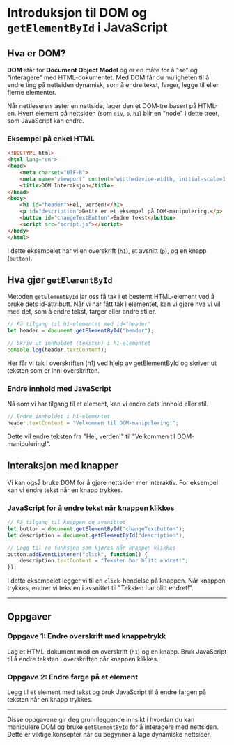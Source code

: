
# Introduksjon til DOM og `getElementById` i JavaScript

## Hva er DOM?

**DOM** står for **Document Object Model** og er en måte for å "se" og "interagere" med HTML-dokumentet. Med DOM får du muligheten til å endre ting på nettsiden dynamisk, som å endre tekst, farger, legge til eller fjerne elementer.

Når nettleseren laster en nettside, lager den et DOM-tre basert på HTML-en. Hvert element på nettsiden (som `div`, `p`, `h1`) blir en "node" i dette treet, som JavaScript kan endre.

### Eksempel på enkel HTML

```html
<!DOCTYPE html>
<html lang="en">
<head>
    <meta charset="UTF-8">
    <meta name="viewport" content="width=device-width, initial-scale=1.0">
    <title>DOM Interaksjon</title>
</head>
<body>
    <h1 id="header">Hei, verden!</h1>
    <p id="description">Dette er et eksempel på DOM-manipulering.</p>
    <button id="changeTextButton">Endre tekst</button>
    <script src="script.js"></script>
</body>
</html>
```

I dette eksempelet har vi en overskrift (`h1`), et avsnitt (`p`), og en knapp (`button`). 

## Hva gjør `getElementById`

Metoden `getElementById` lar oss få tak i et bestemt HTML-element ved å bruke dets id-attributt. Når vi har fått tak i elementet, kan vi gjøre hva vi vil med det, som å endre tekst, farger eller andre stiler.

```javascript
// Få tilgang til h1-elementet med id="header"
let header = document.getElementById("header");

// Skriv ut innholdet (teksten) i h1-elementet
console.log(header.textContent);
```

Her får vi tak i overskriften (h1) ved hjelp av getElementById og skriver ut teksten som er inni overskriften.

### Endre innhold med JavaScript

Nå som vi har tilgang til et element, kan vi endre dets innhold eller stil.

```javascript
// Endre innholdet i h1-elementet
header.textContent = "Velkommen til DOM-manipulering!";
```

Dette vil endre teksten fra "Hei, verden!" til "Velkommen til DOM-manipulering!".

## Interaksjon med knapper

Vi kan også bruke DOM for å gjøre nettsiden mer interaktiv. For eksempel kan vi endre tekst når en knapp trykkes.

### JavaScript for å endre tekst når knappen klikkes

```javascript
// Få tilgang til knappen og avsnittet
let button = document.getElementById("changeTextButton");
let description = document.getElementById("description");

// Legg til en funksjon som kjøres når knappen klikkes
button.addEventListener("click", function() {
    description.textContent = "Teksten har blitt endret!";
});
```

I dette eksempelet legger vi til en `click`-hendelse på knappen. Når knappen trykkes, endrer vi teksten i avsnittet til "Teksten har blitt endret!".

---

## Oppgaver

### Oppgave 1: Endre overskrift med knappetrykk
Lag et HTML-dokument med en overskrift (`h1`) og en knapp. Bruk JavaScript til å endre teksten i overskriften når knappen klikkes.


### Oppgave 2: Endre farge på et element
Legg til et element med tekst og bruk JavaScript til å endre fargen på teksten når en knapp trykkes.

---

Disse oppgavene gir deg grunnleggende innsikt i hvordan du kan manipulere DOM og bruke `getElementById` for å interagere med nettsiden. Dette er viktige konsepter når du begynner å lage dynamiske nettsider.
